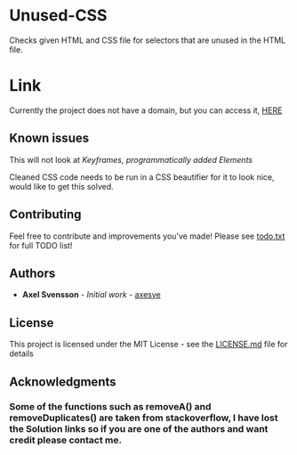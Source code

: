 # Unused-CSS

Checks given HTML and CSS file for selectors that are unused in the HTML file.

# Link

Currently the project does not have a domain, but you can access it,
[HERE](https://axesve.github.io/unused-css/)

## Known issues

This will not look at *Keyframes, programmatically added Elements* 

Cleaned CSS code needs to be run in a CSS beautifier for it to look nice, would like to get this solved.

## Contributing

Feel free to contribute and improvements you've made!
Please see [todo.txt](todo.txt) for full TODO list!

## Authors

* **Axel Svensson** - *Initial work* - [axesve](https://github.com/axesve)

## License

This project is licensed under the MIT License - see the [LICENSE.md](LICENSE.md) file for details

## Acknowledgments

### Some of the functions such as removeA() and removeDuplicates() are taken from stackoverflow, I have lost the Solution links so if you are one of the authors and want credit please contact me.
